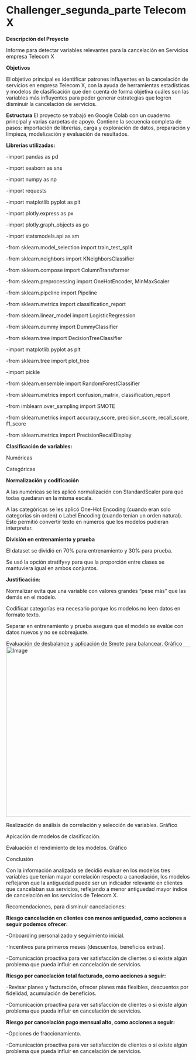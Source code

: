 # Challenger_segunda_parte Telecom X

**Descripción del Proyecto**

Informe para detectar variables relevantes para la cancelación en Servicios empresa Telecom X

**Objetivos**

El objetivo principal es identificar patrones influyentes en la cancelación de servicios en empresa Telecom X, con la ayuda de herramientas estadísticas y modelos de clasificación que den cuenta de forma objetiva cuáles son las variables más influyentes para poder generar estrategias que logren disminuir la cancelación de servicios.

**Estructura** 
El proyecto se trabajó en Google Colab con un cuaderno principal y varias carpetas de apoyo.
Contiene la secuencia completa de pasos: importación de librerías, carga y exploración de datos, preparación y limpieza, modelización y evaluación de resultados.

**Librerías utilizadas:**

-import pandas as pd

-import seaborn as sns

-import numpy as np

-import requests

-import matplotlib.pyplot as plt

-import plotly.express as px

-import plotly.graph_objects as go

-import statsmodels.api as sm

-from sklearn.model_selection import train_test_split

-from sklearn.neighbors import KNeighborsClassifier

-from sklearn.compose import ColumnTransformer

-from sklearn.preprocessing import OneHotEncoder, MinMaxScaler

-from sklearn.pipeline import Pipeline

-from sklearn.metrics import classification_report

-from sklearn.linear_model import LogisticRegression

-from sklearn.dummy import DummyClassifier

-from sklearn.tree import DecisionTreeClassifier

-import matplotlib.pyplot as plt

-from sklearn.tree import plot_tree

-import pickle 

-from sklearn.ensemble import RandomForestClassifier

-from sklearn.metrics import confusion_matrix, classification_report

-from imblearn.over_sampling import SMOTE

-from sklearn.metrics import accuracy_score, precision_score, recall_score, f1_score

-from sklearn.metrics import PrecisionRecallDisplay

**Clasificación de variables:** 

Numéricas

Categóricas 

**Normalización y codificación**

A las numéricas se les aplicó normalización con StandardScaler para que todas quedaran en la misma escala.

A las categóricas se les aplicó One-Hot Encoding (cuando eran solo categorías sin orden) o Label Encoding (cuando tenían un orden 
natural). Esto permitió convertir texto en números que los modelos pudieran interpretar.

**División en entrenamiento y prueba**

El dataset se dividió en 70% para entrenamiento y 30% para prueba.

Se usó la opción stratify=y para que la proporción entre clases se mantuviera igual en ambos conjuntos.

**Justificación:**

Normalizar evita que una variable con valores grandes “pese más” que las demás en el modelo.

Codificar categorías era necesario porque los modelos no leen datos en formato texto.

Separar en entrenamiento y prueba asegura que el modelo se evalúe con datos nuevos y no se sobreajuste.

Evaluación de desbalance y aplicación de Smote para balancear.
Gráfico
<img width="548" height="465" alt="Image" src="https://github.com/user-attachments/assets/8728d66d-e45d-425d-8ddd-b2efae1f4aa5" />

Realización de análisis de correlación y selección de variables.
Gráfico




Apicación de modelos de clasificación.

Evaluación el rendimiento de los modelos.
Gráfico


Conclusión

Con la información analizada se decidió evaluar en los modelos tres variables que tenían mayor correlación respecto a cancelación, los modelos reflejaron que la antiguedad puede ser un indicador relevante en clientes que cancelaban sus servicios, reflejando a menor antiguedad mayor indice de cancelación en los servicios de Telecom X. 

Recomendaciones, para disminuir cancelaciones:

**Riesgo cancelación en clientes con menos antiguedad, como acciones a seguir podemos ofrecer:**

-Onboarding personalizado y seguimiento inicial.

-Incentivos para primeros meses (descuentos, beneficios extras).

-Comunicación proactiva para ver satisfacción de clientes o si existe algún problema que pueda influir en cancelación de servicios.

**Riesgo por cancelación total facturado, como acciones a seguir:**

-Revisar planes y facturación, ofrecer planes más flexibles, descuentos por fidelidad, acumulación de beneficios.

-Comunicación proactiva para ver satisfacción de clientes o si existe algún problema que pueda influir en cancelación de servicios.

**Riesgo por cancelación pago mensual alto, como acciones a seguir:**

-Opciones de fraccionamiento.

-Comunicación proactiva para ver satisfacción de clientes o si existe algún problema que pueda influir en cancelación de servicios.



